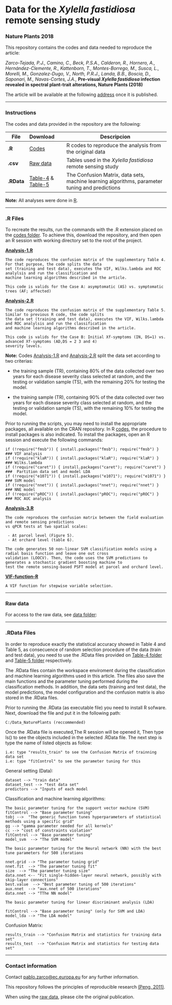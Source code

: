 
# Data for the <i>Xylella fastidiosa</i> remote sensing study
### Nature Plants 2018 

This repository contains the codes and data needed to reproduce the article:

*Zarco-Tejada, P.J., Camino, C., Beck, P.S.A., Calderon, R., Hornero, A., Hernández-Clemente, R., Kattenborn, T., Montes-Borrego, M., Susca, L., Morelli, M., Gonzalez-Dugo, V., North, P.R.J., Landa, B.B., Boscia, D., Saponari, M., Navas-Cortes, J.A.,* <b>Pre-visual <i>Xylella fastidiosa</i> infection revealed in spectral plant-trait alterations, Nature Plants (2018)</b>

The article will be available at the following [address](https://www.nature.com/nplants/) once it is published.
___

### Instructions

The codes and data provided in the repository are the following:
 
| File | Download | Descripcion |
| ------------- |:-------------| -----|
| **.R** | [Codes](https://github.com/Quantalab/Xf-NPlants-2018/tree/master/codes) | R codes to reproduce the analysis from the original data |
| **.csv** | [Raw data](https://github.com/Quantalab/Xf-NPlants-2018/tree/master/data) | Tables used in the <i>Xylella fastidiosa</i> remote sensing study|
| **.RData** | [Table-4](https://github.com/Quantalab/Xf-NPlants-2018/tree/master/Table-4) & [Table-5](https://github.com/Quantalab/Xf-NPlants-2018/tree/master/Table-5)| The Confusion Matrix, data sets, machine learning algorithms, parameter tuning and predictions|

<b>Note:</b> All analyses were done in [R](https://cran.r-project.org/). 
___

### .R Files 

To recreate the results, run the commands with the .R extension placed on the [codes folder](https://github.com/Quantalab/Xf-NPlants-2018/tree/master/codes). To achieve this, download the repository, and then open an R session with working directory set to the root of the project.

<b>[Analysis-1.R](https://github.com/Quantalab/Xf-NPlants-2018/blob/master/codes/Analysis1.R) </b>
<br/> 
```
The code reproduces the confusion matrix of the supplementary Table 4. For that purpose, the code splits the data 
set (training and test data), executes the VIF, Wilks.lambda and ROC analylsis and run the classification and
machine learning algorithms described in the article.

This code is valids for the Case A: asymptomatic (AS) vs. symptomatic trees (AF; affected)
```
<b>[Analysis-2.R](https://github.com/Quantalab/Xf-NPlants-2018/blob/master/codes/Analysis2.R) </b><br/>

```
The code reproduces the confusion matrix of the supplementary Table 5. Similar to previous R code, the code splits
the data set (training and test data), executes the VIF, Wilks.lambda and ROC analylsis and run the classification 
and machine learning algorithms described in the article.

This code is valids for the Case B: Initial Xf-symptoms (IN, DS=1) vs. advanced Xf-symptoms (AD,DS = 2 3 and 4) 
severity levels. 
```
<b>Note:</b> Codes [Analysis-1.R](https://github.com/Quantalab/Xf-NPlants-2018/blob/master/codes/Analysis1.R) and [Analysis-2.R](https://github.com/Quantalab/Xf-NPlants-2018/blob/master/codes/Analysis2.R) split the data set according to two criterias:
<br>
 - the training sample (TR), containing 80% of the data collected over two years for each disease severity class selected at random, and the testing or validation sample (TS), with the remaining 20% for testing  the model.

 - the training sample (TR), containing 90% of the data collected over two years for each disease severity class selected at random, and the testing or validation sample (TS), with the remaining 10% for testing  the model.
 
Prior to running the scripts, you may need to install the appropriate packages, all available on the CRAN repository. In R [codes](https://github.com/Quantalab/Xf-NPlants-2018/tree/master/codes), the procedure to install packages is also indicated. To install the packages, open an R session and execute the following commands:
 
```
if (!require("fmsb")) { install.packages("fmsb"); require("fmsb") }  ### VIF analysis
if (!require("klaR")) { install.packages("klaR"); require("klaR") }  ### Wilks.lambda
if (!require("caret")) { install.packages("caret"); require("caret") }  ###  Partition data set and model LDA
if (!require("e1071")) { install.packages("e1071"); require("e1071") }  ### SVM model
if (!require("nnet")) { install.packages("nnet"); require("nnet") }  ### NNE model
if (!require("pROC")) { install.packages("pROC"); require("pROC") }  ### ROC AUC analysis
```
<b>[Analysis-3.R](https://github.com/Quantalab/Xf-NPlants-2018/blob/master/codes/Analysis3.R)</b><br/>
```
The code reproduces the confusion matrix between the field evaluation and remote sensing predictions 
vs qPCR tests at two spatial scales:

 - At parcel level (Figure 5).
 - At orchard level (table 6).
 
The code generates 50 non-linear SVM classification models using a radial basis function and leave one out cross 
validation (LOOCV). Then, the code uses the SVM predictions to generates a stochastic gradient boosting machine to 
test the remote sensing-based PSFT model at parcel and orchard level. 
```
<b>[ VIF-function-R](https://github.com/Quantalab/Xf-NPlants-2018/blob/master/codes/vif_function.r)</b><br/>
```
A VIF function for stepwise variable selection.

```
___

### Raw data

For access to the raw data, see [data folder](https://github.com/Quantalab/Xf-NPlants-2018/tree/master/data):</b>
___

### .RData Files

In order to reproduce exactly the statistical accuracy showed in Table 4 and Table 5, as consecuence of random selection procedure of the data (train and test data), you need to use the .RData files provided on [Table-4 folder](https://github.com/Quantalab/Xf-NPlants-2018/tree/master/Table-4) and [Table-5 folder](https://github.com/Quantalab/Xf-NPlants-2018/tree/master/Table-5) respectively. 

The .RData files contain the workspace enviroment during the classification and machine learning algorithms used in this article. The files also save the main functions and the parameter tuning performed during the classification methods. In addition, the data sets (training and test data), the model predictions, the model configuration and the confusion matrix is also stored in the .RData files.

Prior to running the .RData (as executable file)  you need to install R sofware. Next, download the file and put it in the following path:
```
C:/Data_NaturePlants (reccommended)
```
Once the .RData file is executed,The R session will be opened it, Then type ls() to see the objects included in the selected .RData file. The next step is type the name of listed objects as follow:

````
i.e: type "results_train" to see the Confusion Matrix of trainning data set
i.e: type "fitControl" to see the parameter tuning for this
````
General setting (Data):
````
dataset --> "train data"
dataset_test --> "test data set"
predictors --> "Inputs of each model
````
Classification and machine learning algorithms:
````
The basic parameter tuning for the support vector machine (SVM)
fitControl --> "Base parameter tuning" 
tobj -->  "The generic function tunes hyperparameters of statistical methods using a specific grid" 
gg --> "gamma parameter needed for all kernels" 
cc --> "cost of constraints violation"
fitControl --> "Base parameter tuning"
model_svm  --> "The SVM model"

The basic parameter tuning for the Neural network (NN) with the best tune parameters for 500 iterations

nnet.grid --> "The parameter tuning grid"
nnet.fit  --> "The parameter tuning fit"
size  --> "The parameter tuning size"
data.nnet <-- "Fit single-hidden-layer neural network, possibly with skip-layer connections"
best.value  --> "Best parameter tuning of 500 iterations"
aux.nnet  --> "aux.nnet of 500 iterations"
data.nnet --> "TThe NN model"

The basic parameter tuning for linear discriminant analysis (LDA)

fitControl --> "Base parameter tuning" (only for SVM and LDA)
model_lda --> "The LDA model"
````
Confusion Matrix:
````
results_train --> "Confusion Matrix and statistics for training data set"
results_test  --> "Confusion Matrix and statistics for testing data set" 
````
___

### Contact information

Contact pablo.zarco@ec.europa.eu for any further information.

This repository follows the principles of reproducible research [(Peng, 2011)](http://science.sciencemag.org/content/334/6060/1226).

When using the [raw data](https://github.com/Quantalab/Xf-NPlants-2018/tree/master/Data), please cite the original publication.
